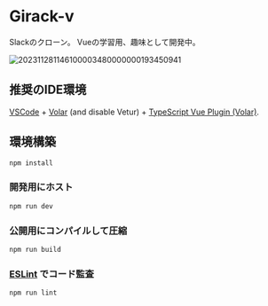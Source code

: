 # Girack-v
Slackのクローン。
Vueの学習用、趣味として開発中。

![202311281146100003480000000193450941](https://github.com/NfoAlex/Girack-v-/assets/40430040/03875cce-1c6d-45d4-8af6-ff8590a59780)

## 推奨のIDE環境

[VSCode](https://code.visualstudio.com/) + [Volar](https://marketplace.visualstudio.com/items?itemName=Vue.volar) (and disable Vetur) + [TypeScript Vue Plugin (Volar)](https://marketplace.visualstudio.com/items?itemName=Vue.vscode-typescript-vue-plugin).

## 環境構築

```sh
npm install
```

### 開発用にホスト

```sh
npm run dev
```

### 公開用にコンパイルして圧縮

```sh
npm run build
```

### [ESLint](https://eslint.org/) でコード監査

```sh
npm run lint
```
